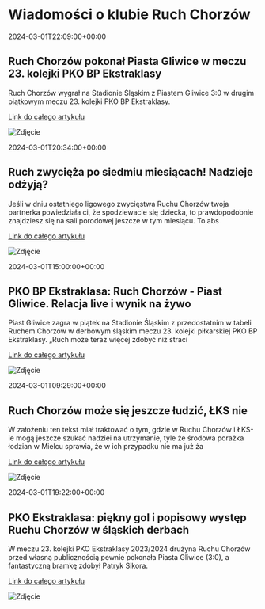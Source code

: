 # Wiadomości o klubie Ruch Chorzów

2024-03-01T22:09:00+00:00 

 ## Ruch Chorzów pokonał Piasta Gliwice w meczu 23. kolejki PKO BP Ekstraklasy 

 Ruch Chorzów wygrał na Stadionie Śląskim z Piastem Gliwice 3:0 w drugim piątkowym meczu 23. kolejki PKO BP Ekstraklasy. 

 [Link do całego artykułu](https://eurosport.tvn24.pl/pilka-nozna/pko-bp-ekstraklasa/2023-2024/ruch-chorzow-piast-gliwice-wynik-meczu-23.-kolejki-polskiej-ekstraklasy-i-relacja-terminarz-kolejki_sto10044263/story.shtml) 

 ![Zdjęcie](https://imgresizer.eurosport.com/unsafe/2560x1440/filters:format(jpeg)/origin-imgresizer.eurosport.com/2024/03/01/3920837-79649508-2560-1440.jpg) 

2024-03-01T20:34:00+00:00 

 ## Ruch zwycięża po siedmiu miesiącach! Nadzieje odżyją? 

 Jeśli w dniu ostatniego ligowego zwycięstwa Ruchu Chorzów twoja partnerka powiedziała ci, że spodziewacie się dziecka, to prawdopodobnie znajdziesz się na sali porodowej jeszcze w tym miesiącu. To abs 

 [Link do całego artykułu](https://weszlo.com/2024/03/01/ruch-chorzow-piast-gliwice-relacja-noty/) 

 ![Zdjęcie](https://static.weszlo.com/cdn-cgi/image/quality=65,format=auto/2024/03/240301SLO_8361-scaled.jpg) 

2024-03-01T15:00:00+00:00 

 ## PKO BP Ekstraklasa: Ruch Chorzów - Piast Gliwice. Relacja live i wynik na żywo 

 Piast Gliwice zagra w piątek na Stadionie Śląskim z przedostatnim w tabeli Ruchem Chorzów w derbowym śląskim meczu 23. kolejki piłkarskiej PKO BP Ekstraklasy. „Ruch może teraz więcej zdobyć niż straci 

 [Link do całego artykułu](https://www.polsatsport.pl/wiadomosc/2024-03-01/pko-bp-ekstraklasa-ruch-chorzow-piast-gliwice-relacja-live-i-wynik-na-zywo/) 

 ![Zdjęcie](https://ipla.pluscdn.pl/dituel/cp/th/th48hg26wjos2krqpqqfasog1yghx3jj.jpg) 

2024-03-01T09:29:00+00:00 

 ## Ruch Chorzów może się jeszcze łudzić, ŁKS nie 

 W założeniu ten tekst miał traktować o tym, gdzie w Ruchu Chorzów i ŁKS-ie mogą jeszcze szukać nadziei na utrzymanie, tyle że środowa porażka łodzian w Mielcu sprawia, że w ich przypadku nie ma już ża 

 [Link do całego artykułu](https://weszlo.com/2024/03/01/ruch-chorzow-moze-sie-jeszcze-ludzic-lks-nie/) 

 ![Zdjęcie](https://static.weszlo.com/cdn-cgi/image/quality=65,format=auto/2024/03/ruch-chorzow-druzyna-scaled.jpg) 

2024-03-01T19:22:00+00:00 

 ## PKO Ekstraklasa: piękny gol i popisowy występ Ruchu Chorzów w śląskich derbach 

 W meczu 23. kolejki PKO Ekstraklasy 2023/2024 drużyna Ruchu Chorzów przed własną publicznością pewnie pokonała Piasta Gliwice (3:0), a fantastyczną bramkę zdobył Patryk Sikora. 

 [Link do całego artykułu](https://sportowefakty.wp.pl/pilka-nozna/1109452/pko-ekstraklasa-piekny-gol-i-popisowy-wystep-ruchu-chorzow-w-slaskich-derbach) 

 ![Zdjęcie](None) 

